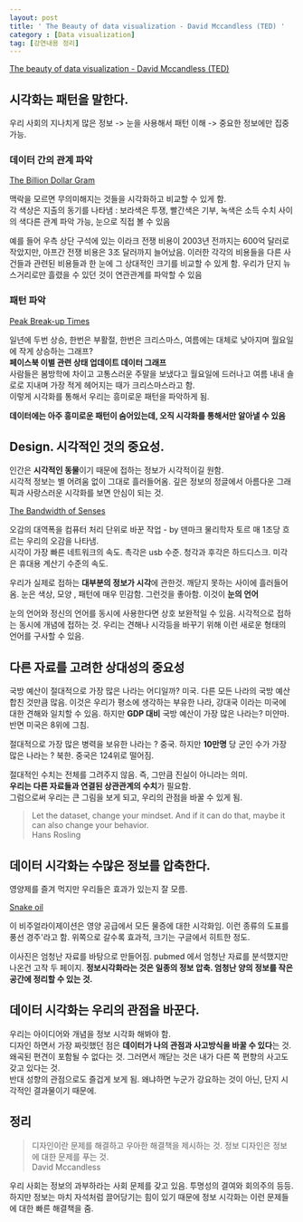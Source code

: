 ```yaml
---
layout: post
title: ' The Beauty of data visualization - David Mccandless (TED) '
category : [Data visualization]
tag: [강연내용 정리]
---
```



[The beauty of data visualization - David Mccandless (TED)](https://www.ted.com/talks/david_mccandless_the_beauty_of_data_visualization/up-next)


## 시각화는 패턴을 말한다.   
 
우리 사회의 지나치게 많은 정보 -> 눈을 사용해서 패턴 이해 -> 중요한 정보에만 집중 가능. 
   
### 데이터 간의 관계 파악 
   
[The Billion Dollar Gram](https://infobeautiful4.s3.amazonaws.com/2010/07/2552_IIB_Billion-Dollar-Gram-2009-1.png)     
   
맥락을 모르면 무의미해지는 것들을 시각화하고 비교할 수 있게 함.     
각 색상은 지출의 동기를 나타냄  : 보라색은 투쟁, 빨간색은 기부, 녹색은 소득
수치 사이의 색다른 관계 파악 가능, 눈으로 직접 볼 수 있음

예를 들어 우측 상단 구석에 있는 이라크 전쟁 비용이 2003년 전까지는 600억 달러로 작았지만, 아프간 전쟁 비용은 3조 달러까지 늘어났음.
이러한 각각의 비용들을 다른 사건들과 관련된 비용들과 한 눈에 그 상대적인 크기를 비교할 수 있게 함.
우리가 단지 뉴스거리로만 흘렸을 수 있던 것이 연관관계를 파악할 수 있음         
     
   
### 패턴 파악 
    
[Peak Break-up Times](https://infobeautiful3.s3.amazonaws.com/2014/12/peakbreakup_550.png)  
  
일년에 두번 상승, 한번은 부활절, 한번은 크리스마스, 여름에는 대체로 낮아지며 월요일에 작게 상승하는 그래프?   
**페이스북 이별 관련 상태 업데이트 데이터 그래프**        
사람들은 봄방학에 차이고 고통스러운 주말을 보냈다고 월요일에 드러나고 여름 내내 솔로로 지내며 가장 적게 헤어지는 때가 크리스마스라고 함.        
이렇게 시각화를 통해서 우리는 흥미로운 패턴을 파악하게 됨.  

**데이터에는 아주 흥미로운 패턴이 숨어있는데, 오직 시각화를 통해서만 알아낼 수 있음**   

## Design. 시각적인 것의 중요성.
   
인간은 **시각적인 동물**이기 때문에 접하는 정보가 시각적이길 원함.     
시각적 정보는 별 어려움 없이 그대로 흘러들어옴. 깊은 정보의 정글에서 아름다운 그래픽과 사랑스러운 시각화를 보면 안심이 되는 것.       

[The Bandwidth of Senses](https://miro.medium.com/max/1212/1*ANLGD82Qry1yzGUGkqytyw.png)

오감의 대역폭을 컴퓨터 처리 단위로 바꾼 작업 - by 덴마크 물리학자 토르 
매 1초당 흐르는 우리의 오감을 나타냄.    
시각이 가장 빠른 네트워크의 속도. 촉각은 usb 수준. 청각과 후각은 하드디스크. 미각은 휴대용 계산기 수준의 속도. 
   
우리가 실제로 접하는 **대부분의 정보가 시각**에 관한것. 깨닫지 못하는 사이에 흘러들어옴. 
눈은 색상, 모양 , 패턴에 매우 민감함. 그런것을 좋아함. 이것이 **눈의 언어**

눈의 언어와 정신의 언어를 동시에 사용한다면 상호 보완적일 수 있음. 
시각적으로 접하는 동시에 개념에 접하는 것. 
우리는 견해나 시각등을 바꾸기 위해 이런 새로운 형태의 언어를 구사할 수 있음.    

## 다른 자료를 고려한 상대성의 중요성 

국방 예산이 절대적으로 가장 많은 나라는 어디일까? 미국. 다른 모든 나라의 국방 예산 합친 것만큼 많음.
이것은 우리가 평소에 생각하는 부유한 나라, 강대국 이라는 미국에 대한 견해와 일치할 수 있음. 
하지만 **GDP 대비** 국방 예산이 가장 많은 나라는? 미얀마. 반면 미국은 8위에 그침. 

절대적으로 가장 많은 병력을 보유한 나라는 ? 중국. 
하지만 **10만명** 당 군인 수가 가장 많은 나라는 ? 북한. 중국은 124위로 떨어짐. 

절대적인 수치는 전체를 그려주지 않음. 즉, 그만큼 진실이 아니라는 의미.   
**우리는 다른 자료들과 연결된 상관관계의 수치**가 필요함.   
그럼으로써 우리는 큰 그림을 보게 되고, 우리의 관점을 바꿀 수 있게 됨.

> Let the dataset, change your mindset.
> And if it can do that, maybe it can also change your behavior.      
> Hans Rosling 
    
## 데이터 시각화는 수많은 정보를 압축한다.  

영양제를 즐겨 먹지만 우리들은 효과가 있는지 잘 모름.         

[Snake oil](https://media.rethinkingvis.com/viz/Snake_oil.png)

이 비주얼라이제이션은 영양 공급에서 모든 물증에 대한 시각화임. 이런 종류의 도표를 풍선 경주'라고 함.
위쪽으로 갈수록 효과적, 크기는 구글에서 히트한 정도.    

이사진은 엄청난 자료를 바탕으로 만들어짐. pubmed 에서 엄청난 자료를 분석했지만 나온건 고작 두 페이지.
**정보시각화라는 것은 일종의 정보 압축. 엄청난 양의 정보를 작은 공간에 정리할 수 있는 것.** 



## 데이터 시각화는 우리의 관점을 바꾼다.   
 
우리는 아이디어와 개념을 정보 시각화 해봐야 함.    
디자인 하면서 가장 짜릿했던 점은 **데이터가 나의 관점과 사고방식을 바꿀 수 있다**는 것.   
왜곡된 편견이 포함될 수 없다는 것. 그러면서 깨닫는 것은 내가 다른 쪽 편향의 사고도 갖고 있다는 것.      
반대 성향의 관점으로도 즐겁게 보게 됨. 왜냐하면 누군가 강요하는 것이 아닌, 단지 시각적인 결과물이기 때문에.     



## 정리

> 디자인이란 문제를 해결하고 우아한 해결책을 제시하는 것. 
> 정보 디자인은 정보에 대한 문제를 푸는 것.       
> David Mccandless

우리 사회는 정보의 과부하라는 사회 문제를 갖고 있음. 투명성의 결여와 회의주의 등등.   
하지만 정보는 마치 자석처럼 끌어당기는 힘이 있기 때문에 정보 시각화는 이런 문제들에 대한 빠른 해결책을 줌.   


































